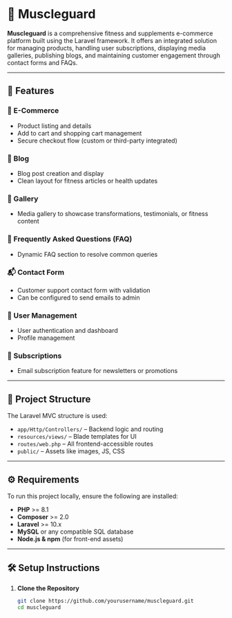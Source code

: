 # 💪 Muscleguard

**Muscleguard** is a comprehensive fitness and supplements e-commerce platform built using the Laravel framework. It offers an integrated solution for managing products, handling user subscriptions, displaying media galleries, publishing blogs, and maintaining customer engagement through contact forms and FAQs.

---

## 🚀 Features

### 🛒 E-Commerce
- Product listing and details
- Add to cart and shopping cart management
- Secure checkout flow (custom or third-party integrated)

### 📝 Blog
- Blog post creation and display
- Clean layout for fitness articles or health updates

### 📸 Gallery
- Media gallery to showcase transformations, testimonials, or fitness content

### 🙋 Frequently Asked Questions (FAQ)
- Dynamic FAQ section to resolve common queries

### 📬 Contact Form
- Customer support contact form with validation
- Can be configured to send emails to admin

### 👤 User Management
- User authentication and dashboard
- Profile management

### 📩 Subscriptions
- Email subscription feature for newsletters or promotions

---

## 📂 Project Structure

The Laravel MVC structure is used:

- `app/Http/Controllers/` – Backend logic and routing
- `resources/views/` – Blade templates for UI
- `routes/web.php` – All frontend-accessible routes
- `public/` – Assets like images, JS, CSS

---

## ⚙️ Requirements

To run this project locally, ensure the following are installed:

- **PHP** >= 8.1
- **Composer** >= 2.0
- **Laravel** >= 10.x
- **MySQL** or any compatible SQL database
- **Node.js & npm** (for front-end assets)

---

## 🛠️ Setup Instructions

1. **Clone the Repository**
   ```bash
   git clone https://github.com/yourusername/muscleguard.git
   cd muscleguard
